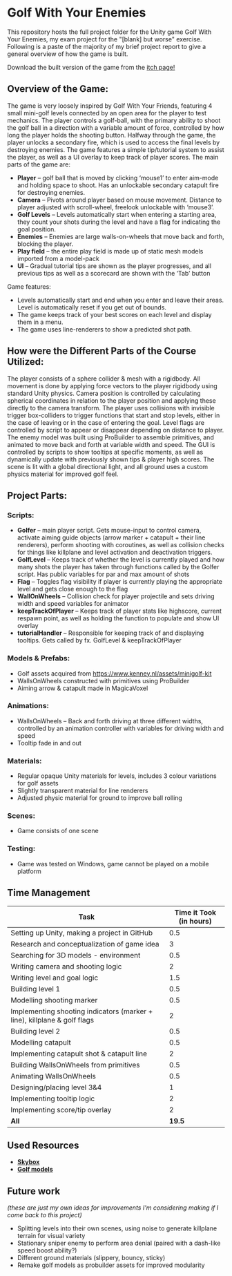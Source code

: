 # Golf With Your Enemies 
This repository hosts the full project folder for the Unity game Golf With Your Enemies, my exam project for the "\[blank] but worse" exercise. Following is a paste of the majority of my brief project report to give a general overview of how the game is built. 

Download the built version of the game from the [itch page!](https://sadcoffeee.itch.io/golf-with-your-enemies)

## Overview of the Game:
The game is very loosely inspired by Golf With Your Friends, featuring 4 small mini-golf levels connected by an open area for the player to test mechanics. The player controls a golf-ball, with the primary ability to shoot the golf ball in a direction with a variable amount of force, controlled by how long the player holds the shooting button. Halfway through the game, the player unlocks a secondary fire, which is used to access the final levels by destroying enemies. The game features a simple tip/tutorial system to assist the player, as well as a UI overlay to keep track of player scores. 
The main parts of the game are:
-	**Player** – golf ball that is moved by clicking ‘mouse1’ to enter aim-mode and holding space to shoot. Has an unlockable secondary catapult fire for destroying enemies.
-	**Camera** – Pivots around player based on mouse movement. Distance to player adjusted with scroll-wheel, freelook unlockable with ‘mouse3’. 
-	**Golf Levels** – Levels automatically start when entering a starting area, they count your shots during the level and have a flag for indicating the goal position.
-	**Enemies** – Enemies are large walls-on-wheels that move back and forth, blocking the player.
-	**Play field** – the entire play field is made up of static mesh models imported from a model-pack
-	**UI** – Gradual tutorial tips are shown as the player progresses, and all previous tips as well as a scorecard are shown with the ‘Tab’ button

Game features:
-	Levels automatically start and end when you enter and leave their areas. Level is automatically reset if you get out of bounds.
-	The game keeps track of your best scores on each level and display them in a menu.
-	The game uses line-renderers to show a predicted shot path.

## How were the Different Parts of the Course Utilized:
The player consists of a sphere collider & mesh with a rigidbody. All movement is done by applying force vectors to the player rigidbody using standard Unity physics. Camera position is controlled by calculating spherical coordinates in relation to the player position and applying these directly to the camera transform. The player uses collisions with invisible trigger box-colliders to trigger functions that start and stop levels, either in the case of leaving or in the case of entering the goal. Level flags are controlled by script to appear or disappear depending on distance to player. The enemy model was built using ProBuilder to assemble primitives, and animated to move back and forth at variable width and speed. The GUI is controlled by scripts to show tooltips at specific moments, as well as dynamically update with previously shown tips & player high scores. The scene is lit with a global directional light, and all ground uses a custom physics material for improved golf feel. 
## Project Parts:
### Scripts:
-	**Golfer** – main player script. Gets mouse-input to control camera, activate aiming guide objects (arrow marker + catapult + their line renderers), perform shooting with coroutines, as well as collision checks for things like killplane and level activation and deactivation triggers. 
-	**GolfLevel** – Keeps track of whether the level is currently played and how many shots the player has taken through functions called by the Golfer script. Has public variables for par and max amount of shots 
-	**Flag** – Toggles flag visibility if player is currently playing the appropriate level and gets close enough to the flag
-	**WallOnWheels** – Collision check for player projectile and sets driving width and speed variables for animator
-	**keepTrackOfPlayer** – Keeps track of player stats like highscore, current respawn point, as well as holding the function to populate and show UI overlay
-	**tutorialHandler** – Responsible for keeping track of and displaying tooltips. Gets called by fx. GolfLevel & keepTrackOfPlayer
### Models & Prefabs:
-	Golf assets acquired from https://www.kenney.nl/assets/minigolf-kit
-	WallsOnWheels constructed with primitives using ProBuilder
-	Aiming arrow & catapult made in MagicaVoxel
### Animations:
-	WallsOnWheels – Back and forth driving at three different widths, controlled by an animation controller with variables for driving width and speed
-	Tooltip fade in and out 
### Materials:
-	Regular opaque Unity materials for levels, includes 3 colour variations for golf assets
-	Slightly transparent material for line renderers
-	Adjusted physic material for ground to improve ball rolling
### Scenes:
-	Game consists of one scene
### Testing:
-	Game was tested on Windows, game cannot be played on a mobile platform

## Time Management
| Task | Time it Took (in hours) |
| ------------- | ------------- |
| Setting up Unity, making a project in GitHub  | 0.5 |
| Research and conceptualization of game idea  | 3 |
| Searching for 3D models - environment  | 0.5 |
| Writing camera and shooting logic | 2  |
| Writing level and goal logic | 1.5  |
| Building level 1 | 0.5  |
| Modelling shooting marker | 0.5  |
| Implementing shooting indicators (marker + line), killplane & golf flags | 2  |
| Building level 2 | 0.5  |
| Modelling catapult  | 0.5  |
| Implementing catapult shot & catapult line  | 2  |
| Building WallsOnWheels from primitives  | 0.5  |
| Animating WallsOnWheels  | 0.5  |
| Designing/placing level 3&4  | 1  |
| Implementing tooltip logic  | 2  |
| Implementing score/tip overlay  | 2  |
| **All**  | **19.5**  |


## Used Resources
-	[**Skybox**](https://assetstore.unity.com/packages/2d/textures-materials/sky/customizable-skybox-174576)
- [**Golf models**](https://www.kenney.nl/assets/minigolf-kit)

## Future work
*(these are just my own ideas for improvements I'm considering making if I come back to this project)*
- Splitting levels into their own scenes, using noise to generate killplane terrain for visual variety
- Stationary sniper enemy to perform area denial (paired with a dash-like speed boost ability?)
- Different ground materials (slippery, bouncy, sticky)
- Remake golf models as probuilder assets for improved modularity 



